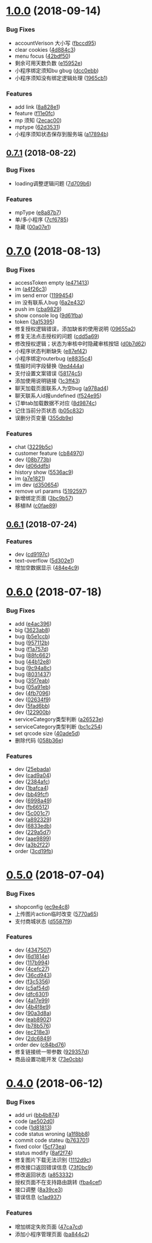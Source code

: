 <a name="1.0.0"></a>
# [1.0.0](http://gitlab.ikcrm.com/ikd/litui-pc/compare/0.7.1...1.0.0) (2018-09-14)


### Bug Fixes

* accountVerison 大小写 ([fbccd95](http://gitlab.ikcrm.com/ikd/litui-pc/commit/fbccd95))
* clear cookies ([4d884c3](http://gitlab.ikcrm.com/ikd/litui-pc/commit/4d884c3))
* menu focus ([42bdf50](http://gitlab.ikcrm.com/ikd/litui-pc/commit/42bdf50))
* 剩余可用天数负数 ([e15952e](http://gitlab.ikcrm.com/ikd/litui-pc/commit/e15952e))
* 小程序绑定须知bu gbug ([dcc0ebb](http://gitlab.ikcrm.com/ikd/litui-pc/commit/dcc0ebb))
* 小程序须知没有绑定逻辑处理 ([1965cb1](http://gitlab.ikcrm.com/ikd/litui-pc/commit/1965cb1))


### Features

* add link ([8a828e1](http://gitlab.ikcrm.com/ikd/litui-pc/commit/8a828e1))
* feature ([f11e0fc](http://gitlab.ikcrm.com/ikd/litui-pc/commit/f11e0fc))
* mp 须知 ([2ecac00](http://gitlab.ikcrm.com/ikd/litui-pc/commit/2ecac00))
* mptype ([62d3531](http://gitlab.ikcrm.com/ikd/litui-pc/commit/62d3531))
* 小程序须知状态保存到服务端 ([a17894b](http://gitlab.ikcrm.com/ikd/litui-pc/commit/a17894b))



<a name="0.7.1"></a>
## [0.7.1](http://gitlab.ikcrm.com/ikd/litui-pc/compare/0.7.0...0.7.1) (2018-08-22)


### Bug Fixes

* loading调整逻辑问题 ([7d709b6](http://gitlab.ikcrm.com/ikd/litui-pc/commit/7d709b6))


### Features

* mpType ([e8a87b7](http://gitlab.ikcrm.com/ikd/litui-pc/commit/e8a87b7))
* 单/多小程序 ([7cf6785](http://gitlab.ikcrm.com/ikd/litui-pc/commit/7cf6785))
* 隐藏 ([00a07e1](http://gitlab.ikcrm.com/ikd/litui-pc/commit/00a07e1))



<a name="0.7.0"></a>
# [0.7.0](http://gitlab.ikcrm.com/ikd/litui-pc/compare/0.6.1...0.7.0) (2018-08-13)


### Bug Fixes

* accessToken empty ([e471413](http://gitlab.ikcrm.com/ikd/litui-pc/commit/e471413))
* im ([a4f26c3](http://gitlab.ikcrm.com/ikd/litui-pc/commit/a4f26c3))
* im send error ([1199454](http://gitlab.ikcrm.com/ikd/litui-pc/commit/1199454))
* im 没有联系人bug ([6a2e432](http://gitlab.ikcrm.com/ikd/litui-pc/commit/6a2e432))
* push im ([cba9829](http://gitlab.ikcrm.com/ikd/litui-pc/commit/cba9829))
* show console log ([9d61fba](http://gitlab.ikcrm.com/ikd/litui-pc/commit/9d61fba))
* token ([3a15395](http://gitlab.ikcrm.com/ikd/litui-pc/commit/3a15395))
* 修复授权逻辑错误，添加缺省的使用说明 ([09655a2](http://gitlab.ikcrm.com/ikd/litui-pc/commit/09655a2))
* 修复无法点击授权的问题 ([cdd5a69](http://gitlab.ikcrm.com/ikd/litui-pc/commit/cdd5a69))
* 修改授权逻辑；状态为审核中时隐藏审核按钮 ([d0b7d62](http://gitlab.ikcrm.com/ikd/litui-pc/commit/d0b7d62))
* 小程序状态判断缺失 ([e87ef42](http://gitlab.ikcrm.com/ikd/litui-pc/commit/e87ef42))
* 小程序绑定routerbug ([e8835c4](http://gitlab.ikcrm.com/ikd/litui-pc/commit/e8835c4))
* 情报时间字段替换 ([9ed444a](http://gitlab.ikcrm.com/ikd/litui-pc/commit/9ed444a))
* 支付设置文案错误 ([58174c5](http://gitlab.ikcrm.com/ikd/litui-pc/commit/58174c5))
* 添加使用说明链接 ([1c3ff43](http://gitlab.ikcrm.com/ikd/litui-pc/commit/1c3ff43))
* 聊天加载页面联系人为空bug ([a978ad4](http://gitlab.ikcrm.com/ikd/litui-pc/commit/a978ad4))
* 聊天联系人id报undefined ([f524e95](http://gitlab.ikcrm.com/ikd/litui-pc/commit/f524e95))
* 订单tab加载数据不对应 ([8d9874c](http://gitlab.ikcrm.com/ikd/litui-pc/commit/8d9874c))
* 记住当前分页状态 ([b05c832](http://gitlab.ikcrm.com/ikd/litui-pc/commit/b05c832))
* 误删分页变量 ([355db9e](http://gitlab.ikcrm.com/ikd/litui-pc/commit/355db9e))


### Features

* chat ([3229b5c](http://gitlab.ikcrm.com/ikd/litui-pc/commit/3229b5c))
* customer feature ([cb84970](http://gitlab.ikcrm.com/ikd/litui-pc/commit/cb84970))
* dev ([08b773b](http://gitlab.ikcrm.com/ikd/litui-pc/commit/08b773b))
* dev ([d06ddfb](http://gitlab.ikcrm.com/ikd/litui-pc/commit/d06ddfb))
* history show ([5536ac9](http://gitlab.ikcrm.com/ikd/litui-pc/commit/5536ac9))
* im ([a7e1821](http://gitlab.ikcrm.com/ikd/litui-pc/commit/a7e1821))
* im dev ([d350654](http://gitlab.ikcrm.com/ikd/litui-pc/commit/d350654))
* remove url params ([5192597](http://gitlab.ikcrm.com/ikd/litui-pc/commit/5192597))
* 新增绑定页面 ([3bc9b57](http://gitlab.ikcrm.com/ikd/litui-pc/commit/3bc9b57))
* 移植IM ([c0fae89](http://gitlab.ikcrm.com/ikd/litui-pc/commit/c0fae89))



<a name="0.6.1"></a>
## [0.6.1](http://gitlab.ikcrm.com/ikd/litui-pc/compare/0.6.0...0.6.1) (2018-07-24)


### Features

* dev ([cd9197c](http://gitlab.ikcrm.com/ikd/litui-pc/commit/cd9197c))
* text-overflow ([5d302e1](http://gitlab.ikcrm.com/ikd/litui-pc/commit/5d302e1))
* 增加空数据显示 ([484e4c9](http://gitlab.ikcrm.com/ikd/litui-pc/commit/484e4c9))



<a name="0.6.0"></a>
# [0.6.0](http://gitlab.ikcrm.com/ikd/litui-pc/compare/0.5.0...0.6.0) (2018-07-18)


### Bug Fixes

* add ([e4ac396](http://gitlab.ikcrm.com/ikd/litui-pc/commit/e4ac396))
* big ([3623ab8](http://gitlab.ikcrm.com/ikd/litui-pc/commit/3623ab8))
* bug ([b5e1ccb](http://gitlab.ikcrm.com/ikd/litui-pc/commit/b5e1ccb))
* bug ([957112b](http://gitlab.ikcrm.com/ikd/litui-pc/commit/957112b))
* bug ([f1a757d](http://gitlab.ikcrm.com/ikd/litui-pc/commit/f1a757d))
* bug ([88fc662](http://gitlab.ikcrm.com/ikd/litui-pc/commit/88fc662))
* bug ([44b12e8](http://gitlab.ikcrm.com/ikd/litui-pc/commit/44b12e8))
* bug ([9c94a8c](http://gitlab.ikcrm.com/ikd/litui-pc/commit/9c94a8c))
* bug ([8031437](http://gitlab.ikcrm.com/ikd/litui-pc/commit/8031437))
* bug ([35f7eab](http://gitlab.ikcrm.com/ikd/litui-pc/commit/35f7eab))
* bug ([05a91eb](http://gitlab.ikcrm.com/ikd/litui-pc/commit/05a91eb))
* dev ([4fb7096](http://gitlab.ikcrm.com/ikd/litui-pc/commit/4fb7096))
* dev ([02634f9](http://gitlab.ikcrm.com/ikd/litui-pc/commit/02634f9))
* dev ([5fad6bb](http://gitlab.ikcrm.com/ikd/litui-pc/commit/5fad6bb))
* dev ([122900b](http://gitlab.ikcrm.com/ikd/litui-pc/commit/122900b))
* serviceCategory类型判断 ([a26523e](http://gitlab.ikcrm.com/ikd/litui-pc/commit/a26523e))
* serviceCategory类型判断 ([bc1c254](http://gitlab.ikcrm.com/ikd/litui-pc/commit/bc1c254))
* set qrcode size ([40ade5d](http://gitlab.ikcrm.com/ikd/litui-pc/commit/40ade5d))
* 删除代码 ([058b36e](http://gitlab.ikcrm.com/ikd/litui-pc/commit/058b36e))


### Features

* dev ([25ebada](http://gitlab.ikcrm.com/ikd/litui-pc/commit/25ebada))
* dev ([cad9a04](http://gitlab.ikcrm.com/ikd/litui-pc/commit/cad9a04))
* dev ([2384afc](http://gitlab.ikcrm.com/ikd/litui-pc/commit/2384afc))
* dev ([1bafca4](http://gitlab.ikcrm.com/ikd/litui-pc/commit/1bafca4))
* dev ([bb49fcf](http://gitlab.ikcrm.com/ikd/litui-pc/commit/bb49fcf))
* dev ([6998a49](http://gitlab.ikcrm.com/ikd/litui-pc/commit/6998a49))
* dev ([fb66512](http://gitlab.ikcrm.com/ikd/litui-pc/commit/fb66512))
* dev ([5c001c7](http://gitlab.ikcrm.com/ikd/litui-pc/commit/5c001c7))
* dev ([a892329](http://gitlab.ikcrm.com/ikd/litui-pc/commit/a892329))
* dev ([6833edb](http://gitlab.ikcrm.com/ikd/litui-pc/commit/6833edb))
* dev ([229a5d7](http://gitlab.ikcrm.com/ikd/litui-pc/commit/229a5d7))
* dev ([aae9899](http://gitlab.ikcrm.com/ikd/litui-pc/commit/aae9899))
* dev ([a3b2f22](http://gitlab.ikcrm.com/ikd/litui-pc/commit/a3b2f22))
* order ([3cd19fb](http://gitlab.ikcrm.com/ikd/litui-pc/commit/3cd19fb))



<a name="0.5.0"></a>
# [0.5.0](http://gitlab.ikcrm.com/ikd/litui-pc/compare/0.4.0...0.5.0) (2018-07-04)


### Bug Fixes

* shopconfig ([ec9e4c8](http://gitlab.ikcrm.com/ikd/litui-pc/commit/ec9e4c8))
* 上传图片action临时改变 ([5770a65](http://gitlab.ikcrm.com/ikd/litui-pc/commit/5770a65))
* 支付商城状态 ([d5587f9](http://gitlab.ikcrm.com/ikd/litui-pc/commit/d5587f9))


### Features

* dev ([4347507](http://gitlab.ikcrm.com/ikd/litui-pc/commit/4347507))
* dev ([6d1814e](http://gitlab.ikcrm.com/ikd/litui-pc/commit/6d1814e))
* dev ([117b994](http://gitlab.ikcrm.com/ikd/litui-pc/commit/117b994))
* dev ([4cefc27](http://gitlab.ikcrm.com/ikd/litui-pc/commit/4cefc27))
* dev ([36cd943](http://gitlab.ikcrm.com/ikd/litui-pc/commit/36cd943))
* dev ([f3c5356](http://gitlab.ikcrm.com/ikd/litui-pc/commit/f3c5356))
* dev ([c5af54d](http://gitlab.ikcrm.com/ikd/litui-pc/commit/c5af54d))
* dev ([dfc6301](http://gitlab.ikcrm.com/ikd/litui-pc/commit/dfc6301))
* dev ([4a17e99](http://gitlab.ikcrm.com/ikd/litui-pc/commit/4a17e99))
* dev ([4b4f8e9](http://gitlab.ikcrm.com/ikd/litui-pc/commit/4b4f8e9))
* dev ([90a3d8a](http://gitlab.ikcrm.com/ikd/litui-pc/commit/90a3d8a))
* dev ([eab8902](http://gitlab.ikcrm.com/ikd/litui-pc/commit/eab8902))
* dev ([b78b576](http://gitlab.ikcrm.com/ikd/litui-pc/commit/b78b576))
* dev ([ec218e3](http://gitlab.ikcrm.com/ikd/litui-pc/commit/ec218e3))
* dev ([2dc6849](http://gitlab.ikcrm.com/ikd/litui-pc/commit/2dc6849))
* order dev ([c84bd76](http://gitlab.ikcrm.com/ikd/litui-pc/commit/c84bd76))
* 修复链接统一带参数 ([929357d](http://gitlab.ikcrm.com/ikd/litui-pc/commit/929357d))
* 商品设置功能开发 ([73e0cbb](http://gitlab.ikcrm.com/ikd/litui-pc/commit/73e0cbb))



<a name="0.4.0"></a>
# [0.4.0](http://gitlab.ikcrm.com/ikd/litui-pc/compare/ba844c2...0.4.0) (2018-06-12)


### Bug Fixes

* add uri ([bb4b874](http://gitlab.ikcrm.com/ikd/litui-pc/commit/bb4b874))
* code ([ae502d0](http://gitlab.ikcrm.com/ikd/litui-pc/commit/ae502d0))
* code ([1d81813](http://gitlab.ikcrm.com/ikd/litui-pc/commit/1d81813))
* code status wroning ([a1f8bb8](http://gitlab.ikcrm.com/ikd/litui-pc/commit/a1f8bb8))
* commit code stateu ([b763701](http://gitlab.ikcrm.com/ikd/litui-pc/commit/b763701))
* fixed color ([5cf73ea](http://gitlab.ikcrm.com/ikd/litui-pc/commit/5cf73ea))
* status modify ([8af2f74](http://gitlab.ikcrm.com/ikd/litui-pc/commit/8af2f74))
* 修复图片下载无法识别 ([1112d9c](http://gitlab.ikcrm.com/ikd/litui-pc/commit/1112d9c))
* 修改接口返回错误信息 ([73f0bc9](http://gitlab.ikcrm.com/ikd/litui-pc/commit/73f0bc9))
* 修改返回状态 ([a853332](http://gitlab.ikcrm.com/ikd/litui-pc/commit/a853332))
* 授权页面不在支持路由跳转 ([fba4cef](http://gitlab.ikcrm.com/ikd/litui-pc/commit/fba4cef))
* 接口调整 ([8a39ce3](http://gitlab.ikcrm.com/ikd/litui-pc/commit/8a39ce3))
* 错误信息 ([c1ad937](http://gitlab.ikcrm.com/ikd/litui-pc/commit/c1ad937))


### Features

* 增加绑定失败页面 ([47ca7cd](http://gitlab.ikcrm.com/ikd/litui-pc/commit/47ca7cd))
* 添加小程序管理页面 ([ba844c2](http://gitlab.ikcrm.com/ikd/litui-pc/commit/ba844c2))



